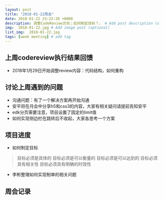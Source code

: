 ```yaml
---
layout: post
title: "2018-01-22周会"
date: 2018-01-22 23:22:20 +0800
description: 调整CodeReview方向；如何制定目标？。 # Add post description (optional)
img:  2018-01-22.jpg # Add image post (optional)
list_img:  2018-01-22.jpg
tags: [week meeting] # add tag
---
```


## 上周codereview执行结果回馈
* 2018年1月29日开始调整review内容：代码结构，如何重构


## 讨论上周遇到的问题
* 沟通问题：有了一个解决方案再开始沟通
* 安平将在月会中分享h5和css3的内容，大家有相关疑问请提前告知安平
* edk分页需要注意，项目设置了固定的limit值
* 如何实现侧边栏在跳转后不收起，大家各思考一个方案


## 项目进度
* 如何制定目标
>目标必须是具体的
目标必须是可以衡量的
目标必须是可以达到的
目标必须具有相关性
目标必须具有明确的时效性

* 李彬整理如何实现制单的相关问题

## 周会记录

